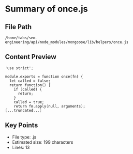 # Summary of once.js
  
## File Path
`/home/tabs/seo-engineering/api/node_modules/mongoose/lib/helpers/once.js`

## Content Preview
```
'use strict';

module.exports = function once(fn) {
  let called = false;
  return function() {
    if (called) {
      return;
    }
    called = true;
    return fn.apply(null, arguments);
[...truncated...]
```

## Key Points
- File type: .js
- Estimated size: 199 characters
- Lines: 13
